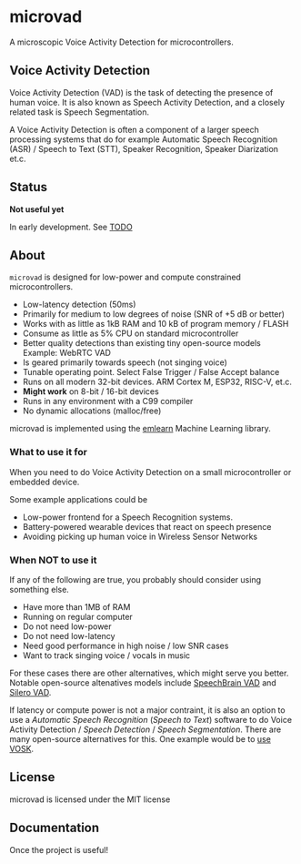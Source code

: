 
# microvad

A microscopic Voice Activity Detection for microcontrollers.

## Voice Activity Detection

Voice Activity Detection (VAD) is the task of detecting the presence of human voice.
It is also known as Speech Activity Detection,
and a closely related task is Speech Segmentation.

A Voice Activity Detection is often a component of a larger speech processing systems
that do for example Automatic Speech Recognition (ASR) / Speech to Text (STT),
Speaker Recognition, Speaker Diarization et.c.

## Status
**Not useful yet**

In early development. See [TODO](./TODO.md)

## About

`microvad` is designed for low-power and compute constrained microcontrollers.

- Low-latency detection (50ms)
- Primarily for medium to low degrees of noise (SNR of +5 dB or better)
- Works with as little as 1kB RAM and 10 kB of program memory / FLASH
- Consume as little as 5% CPU on standard microcontroller
- Better quality detections than existing tiny open-source models Example: WebRTC VAD
- Is geared primarily towards speech (not singing voice)
- Tunable operating point. Select False Trigger / False Accept balance
- Runs on all modern 32-bit devices. ARM Cortex M, ESP32, RISC-V, et.c.
- **Might work** on 8-bit / 16-bit devices
- Runs in any environment with a C99 compiler
- No dynamic allocations (malloc/free)

microvad is implemented using the [emlearn](http://emlearn.org) Machine Learning library.


### What to use it for

When you need to do Voice Activity Detection on a small microcontroller or embedded device.

Some example applications could be

- Low-power frontend for a Speech Recognition systems.
- Battery-powered wearable devices that react on speech presence
- Avoiding picking up human voice in Wireless Sensor Networks

### When NOT to use it

If any of the following are true, you probably should consider using something else.

- Have more than 1MB of RAM
- Running on regular computer
- Do not need low-power
- Do not need low-latency
- Need good performance in high noise / low SNR cases
- Want to track singing voice / vocals in music

For these cases there are other alternatives, which might serve you better.
Notable open-source altenatives models include
[SpeechBrain VAD](https://huggingface.co/speechbrain/vad-crdnn-libriparty)
and [Silero VAD](https://github.com/snakers4/silero-vad).

If latency or compute power is not a major contraint,
it is also an option to use a *Automatic Speech Recognition* (*Speech to Text*) software to do
Voice Activity Detection / *Speech Detection* / *Speech Segmentation*.
There are many open-source alternatives for this.
One example would be to [use VOSK](https://github.com/jonnor/machinehearing/tree/master/handson/speech-segmentation-words).

## License
microvad is licensed under the MIT license

## Documentation
Once the project is useful!


